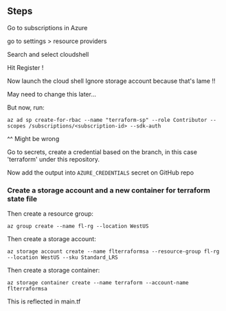 ## Steps


Go to subscriptions in Azure

go to settings > resource providers

Search and select cloudshell

Hit Register !

Now launch the cloud shell
Ignore storage account because that's lame !!

May need to change this later...

But now, run:

`az ad sp create-for-rbac --name "terraform-sp" --role Contributor --scopes /subscriptions/<subscription-id> --sdk-auth`

^^ Might be wrong

Go to secrets, create a credential based on the branch, in this case 'terraform' under this repository.

<!-- Now with that json output:

put ARM_CLIENT_ID as clientId
put ARM_CLIENT_SECRET as clientSecret
put ARM_TENANT_ID as tenantId

into github actions secrets! -->

Now add the output into `AZURE_CREDENTIALS` secret on GitHub repo

### Create a storage account and a new container for terraform state file

Then create a resource group:

`az group create --name fl-rg --location WestUS`

Then create a storage account:

`az storage account create --name flterraformsa --resource-group fl-rg --location WestUS --sku Standard_LRS`

Then create a storage container:

`az storage container create --name terraform --account-name flterraformsa`

This is reflected in main.tf